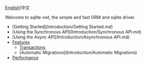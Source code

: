 ﻿﻿[English](README.md)|中文

Welcome to sqlite-net, the simple and fast ORM and sqlite driver.

- [Getting Started](Introduction/Getting Started.md)
- [Using the Synchronous API](Introduction/Synchronous API.md)
- [Using the Async API](Introduction/Asynchronous API.md)
- [Features](Introduction/Features.md)
  - [Transactions](Introduction/Transactions.md)
  - [Automatic Migrations](Introduction/Automatic Migrations)
- [Performance](Introduction/Performance.md)

